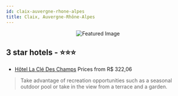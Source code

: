 ```yaml
---
id: claix-auvergne-rhone-alpes
title: Claix, Auvergne-Rhône-Alpes
---
```


<center><img src="https://i.travelapi.com/hotels/1000000/20000/17600/17580/2deef229_z.jpg" alt="Featured Image" /></center>


##  3 star hotels - ⭐️⭐️⭐️

-    [Hôtel La Clé Des Champs](https://us.hurb.com/hotels/claix/hotel-la-cle-des-champs-JNP-JP899085?cmp=18055) Prices from R$ 322,06
   > Take advantage of recreation opportunities such as a seasonal outdoor pool or take in the view from a terrace and a garden.
